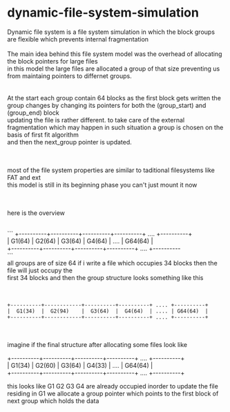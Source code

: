 # dynamic-file-system-simulation
Dynamic file system is a file system simulation in which the block groups are flexible which prevents internal fragmentation
<br>
<br>
The main idea behind this file system model was the overhead of allocating the block pointers for large files<br>
in this model the large files are allocated a group of that size preventing us from maintaing pointers to differnet groups.<br>
<br>
<br>
At the start each group contain 64 blocks as the first block gets written the group changes by changing its pointers for both the (group_start) and (group_end) block <br>
updating the file is rather different. to take care of the external fragmentation which may happen in such situation a group is chosen on the basis of first fit algorithm <br>
and then the next_group pointer is updated.<br>
<br>
<br>

most of the file system properties are similar to taditional filesystems like FAT and ext <br>
this model is still in its beginning phase you can't just mount it now <br>
<br>
<br>

here is the overview 

<br>
```
+----------+----------+----------+----------+ .... +----------+<br>
|  G1(64)  |  G2(64)  |  G3(64)  |  G4(64)  | .... | G64(64)  |<br>
+----------+----------+----------+----------+ .... +----------<br>
```
<br>
all groups are of size 64 if i write a file which occupies 34 blocks then the file will just occupy the <br>
first 34 blocks and then the group structure looks something like this<br>
<br>
<br>


`+----------+------------+----------+----------+ .... +----------+`<br>
`|  G1(34)  |  G2(94)    |  G3(64)  |  G4(64)  | .... | G64(64)  |`<br>
`+----------+------------+----------+----------+ .... +----------+`<br>
<br>
<br>


imagine if the final structure after allocating some files look like<br>

+----------+----------+----------+----------+ .... +----------+<br>
|  G1(34)  |  G2(60)  |  G3(64)  |  G4(33)  | .... | G64(64)  |<br>
+----------+----------+----------+----------+ .... +----------+<br>



this looks like G1 G2 G3 G4 are already occupied inorder to update the file residing in G1 
we allocate a group pointer which points to the first block of next group which holds the data 

